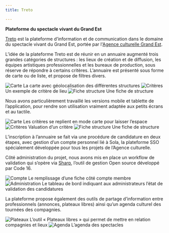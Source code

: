```yaml
---
title: Treto

---
```


**Plateforme du spectacle vivant du Grand Est**

[Treto](https://treto.fr/) est la plateforme d’information et de communication dans le domaine du spectacle vivant du Grand Est, portée par l'[Agence culturelle Grand Est](https://culturegrandest.fr/).

L’idée de la plateforme Treto est de réunir en un annuaire augmenté trois grandes catégories de structures : les lieux de création et de diffusion, les équipes artistiques professionnelles et les bureaux de production, sous réserve de répondre à certains critères. L’annuaire est présenté sous forme de carte ou de liste, et propose de filtres divers.

![Carte](/assets/img/treto/map2.png)
La carte avec géolocalisation des différentes structures
![Critères](/assets/img/treto/criteria2.png)
Un exemple de critère de lieu
![Fiche structure](/assets/img/treto/show.png)
Une fiche de structure

Nous avons particulièrement travaillé les versions mobile et tablette de l’application, pour rendre son utilisation vraiment adaptée aux petits écrans et au tactile.

<div markdown="1" style="--image-size: 25rem">

![Carte](/assets/img/treto/xs/map2.png)
Les critères se replient en mode carte pour laisser l’espace
![Critères](/assets/img/treto/xs/criteria.png)
Valuation d’un critère
![Fiche structure](/assets/img/treto/xs/show.png)
Une fiche de structure

</div>

L’inscription à l’annuaire se fait via une procédure de candidature en deux étapes, avec gestion d’un compte personnel lié à Sola, la plateforme SSO spécialement développée pour tous les projets de l’Agence culturelle.

Côté administration du projet, nous avons mis en place un workflow de validation qui s’opère via [Sharp](https://sharp.code16.fr), l’outil de gestion Open source développé par Code 16.

![Compte](/assets/img/treto/account.png)
Le remplissage d’une fiche côté compte membre
![Administration](/assets/img/treto/sharp2.png)
Le tableau de bord indiquant aux administrateurs l’état de validation des candidatures

La plateforme propose également des outils de partage d’information entre professionnels (annonces, plateaux libres) ainsi qu’un agenda culturel des tournées des compagnies.

![Plateaux](/assets/img/treto/stages.png)
L’outil « Plateaux libres » qui permet de mettre en relation compagnies et lieux
![Agenda](/assets/img/treto/schedule.png)
L’agenda des spectacles

